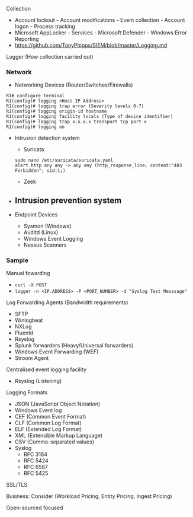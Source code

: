 Collection
- Account lockout - Account modifications - Event collection - Account logon - Process tracking
- Microsoft AppLocker - Services - Microsoft Defender - Windows Error Reporting
- https://github.com/TonyPhipps/SIEM/blob/master/Logging.md

Logger (How collection carried out)

### Network
- Networking Devices (Router/Switches/Firewalls)
```
R1# configure terminal
R1(config)# logging <Host IP Address>
R1(config)# logging trap error (Severity levels 0-7)
R1(config)# logging origin-id hostname
R1(config)# logging facility localx (Type of device identifier)
R1(config)# logging trap x.x.x.x transport tcp port x
R1(config)# logging on
```

- Intrusion detection system
  - Suricata
  ```
  sudo nano /etc/suricata/suricata.yaml
  alert http any any -> any any (http_response_line; content:"403 Forbidden"; sid:1;)
  ```
  - Zeek

- Intrusion prevention system
  -   

- Endpoint Devices
  - Sysmon (Windows)
  - Auditd (Linux)
  - Windows Event Logging
  - Nessus Scanners

### Sample

Manual fowarding
-  `curl -X POST`
-  `logger -n <IP.ADDRESS> -P <PORT_NUMBER> -d "Syslog Test Messsage"`

Log Forwarding Agents (Bandwidth requirements)
- SFTP
- Winlogbeat
- NXLog
- Fluentd 
- Rsyslog
- Splunk forwarders (Heavy/Universal forwarders)
- Windows Event Forwarding (WEF)
- Stroom Agent

Centralised event logging facility
- Rsyslog (Listening)

Logging Formats
- JSON (JavaScript Object Notation)
- Windows Event log
- CEF (Common Event Format)
- CLF (Common Log Format)
- ELF (Extended Log Format)
- XML (Extensible Markup Language)
- CSV (Comma-separated values)
- Syslog
  - RFC 3164
  - RFC 5424
  - RFC 6587
  - RFC 5425

SSL/TLS

Business:
Consider (Workload Pricing, Entity Pricing, Ingest Pricing)

Open-sourced focused


